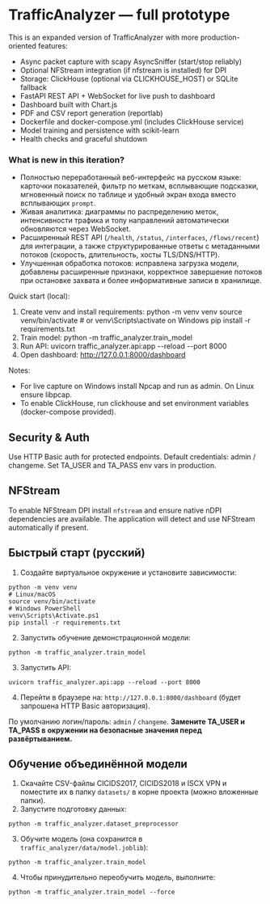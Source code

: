 # TrafficAnalyzer — full prototype

This is an expanded version of TrafficAnalyzer with more production-oriented features:
- Async packet capture with scapy AsyncSniffer (start/stop reliably)
- Optional NFStream integration (if nfstream is installed) for DPI
- Storage: ClickHouse (optional via CLICKHOUSE_HOST) or SQLite fallback
- FastAPI REST API + WebSocket for live push to dashboard
- Dashboard built with Chart.js
- PDF and CSV report generation (reportlab)
- Dockerfile and docker-compose.yml (includes ClickHouse service)
- Model training and persistence with scikit-learn
- Health checks and graceful shutdown

### What is new in this iteration?

- Полностью переработанный веб-интерфейс на русском языке: карточки показателей, фильтр по меткам,
  всплывающие подсказки, мгновенный поиск по таблице и удобный экран входа вместо всплывающих `prompt`.
- Живая аналитика: диаграммы по распределению меток, интенсивности трафика и топу направлений
  автоматически обновляются через WebSocket.
- Расширенный REST API (`/health`, `/status`, `/interfaces`, `/flows/recent`) для интеграции, а также
  структурированные ответы с метаданными потоков (скорость, длительность, хосты TLS/DNS/HTTP).
- Улучшенная обработка потоков: исправлена загрузка модели, добавлены расширенные признаки, корректное
  завершение потоков при остановке захвата и более информативные записи в хранилище.

Quick start (local):
1. Create venv and install requirements:
   python -m venv venv
   source venv/bin/activate   # or venv\Scripts\activate on Windows
   pip install -r requirements.txt
2. Train model:
   python -m traffic_analyzer.train_model
3. Run API:
   uvicorn traffic_analyzer.api:app --reload --port 8000
4. Open dashboard: http://127.0.0.1:8000/dashboard

Notes:
- For live capture on Windows install Npcap and run as admin. On Linux ensure libpcap.
- To enable ClickHouse, run clickhouse and set environment variables (docker-compose provided).


## Security & Auth
Use HTTP Basic auth for protected endpoints. Default credentials: admin / changeme. Set TA_USER and TA_PASS env vars in production.

## NFStream
To enable NFStream DPI install `nfstream` and ensure native nDPI dependencies are available. The application will detect and use NFStream automatically if present.



## Быстрый старт (русский)
1. Создайте виртуальное окружение и установите зависимости:
```
python -m venv venv
# Linux/macOS
source venv/bin/activate
# Windows PowerShell
venv\Scripts\Activate.ps1
pip install -r requirements.txt
```
2. Запустить обучение демонстрационной модели:
```
python -m traffic_analyzer.train_model
```
3. Запустить API:
```
uvicorn traffic_analyzer.api:app --reload --port 8000
```
4. Перейти в браузере на: `http://127.0.0.1:8000/dashboard` (будет запрошена HTTP Basic авторизация).

По умолчанию логин/пароль: `admin` / `changeme`. **Замените TA_USER и TA_PASS в окружении на безопасные значения перед развёртыванием.**


## Обучение объединённой модели

1. Скачайте CSV-файлы CICIDS2017, CICIDS2018 и ISCX VPN и поместите их в папку `datasets/` в корне проекта (можно вложенные папки).
2. Запустите подготовку данных:
```
python -m traffic_analyzer.dataset_preprocessor
```
3. Обучите модель (она сохранится в `traffic_analyzer/data/model.joblib`):
```
python -m traffic_analyzer.train_model
```
4. Чтобы принудительно переобучить модель, выполните:
```
python -m traffic_analyzer.train_model --force
```
